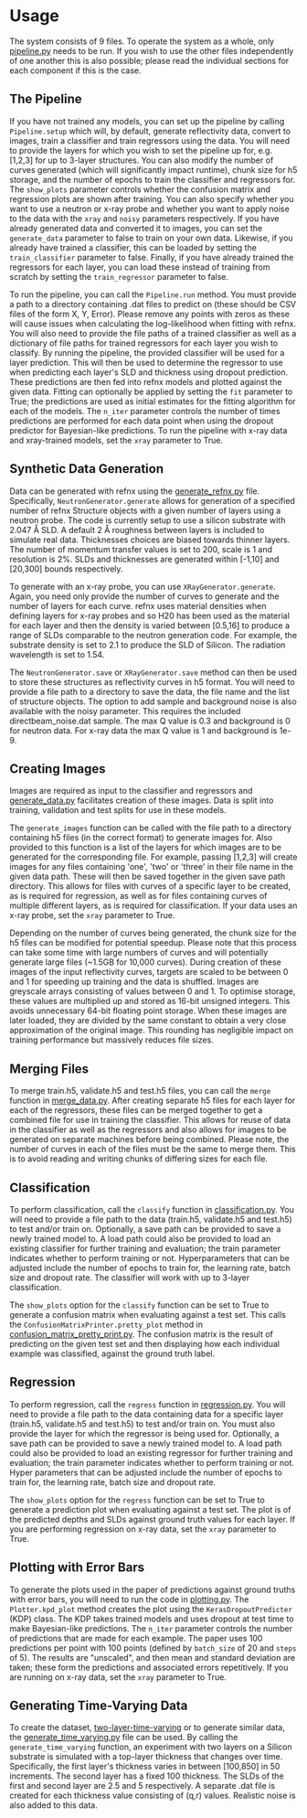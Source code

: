 # Usage
The system consists of 9 files. To operate the system as a whole, only [pipeline.py](/neutron-net/pipeline.py) needs to be run. If you wish to use the other files independently of one another this is also possible; please read the individual sections for each component if this is the case.

## The Pipeline
If you have not trained any models, you can set up the pipeline by calling `Pipeline.setup` which will, by default, generate reflectivity data, convert to images, train a classifier and train regressors using the data. You will need to provide the layers for which you wish to set the pipeline up for, e.g. [1,2,3] for up to 3-layer structures. You can also modify the number of curves generated (which will significantly impact runtime), chunk size for h5 storage, and the number of epochs to train the classifier and regressors for. The `show_plots` parameter controls whether the confusion matrix and regression plots are shown after training. You can also specify whether you want to use a neutron or x-ray probe and whether you want to apply noise to the data with the `xray` and `noisy` parameters respectively. If you have already generated data and converted it to images, you can set the `generate_data` parameter to false to train on your own data. Likewise, if you already have trained a classifier, this can be loaded by setting the `train_classifier` parameter to false. Finally, if you have already trained the regressors for each layer, you can load these instead of training from scratch by setting the `train_regressor` parameter to false.

To run the pipeline, you can call the `Pipeline.run` method. You must provide a path to a directory containing .dat files to predict on (these should be CSV files of the form X, Y, Error). Please remove any points with zeros as these will cause issues when calculating the log-likelihood when fitting with refnx. You will also need to provide the file paths of a trained classifier as well as a dictionary of file paths for trained regressors for each layer you wish to classify. By running the pipeline, the provided classifier will be used for a layer prediction. This will then be used to determine the regressor to use when predicting each layer's SLD and thickness using dropout prediction. These predictions are then fed into refnx models and plotted against the given data. Fitting can optionally be applied by setting the `fit` parameter to True; the predictions are used as initial estimates for the fitting algorithm for each of the models. The `n_iter` parameter controls the number of times predictions are performed for each data point when using the dropout predictor for Bayesian-like predictions. To run the pipeline with x-ray data and xray-trained models, set the `xray` parameter to True.

## Synthetic Data Generation
Data can be generated with refnx using the [generate_refnx.py](/neutron-net/generate_refnx.py) file. Specifically, `NeutronGenerator.generate` allows for generation of a specified number of refnx Structure objects with a given number of layers using a neutron probe. The code is currently setup to use a silicon substrate with 2.047 Å SLD. A default 2 Å roughness between layers is included to simulate real data. Thicknesses choices are biased towards thinner layers. The number of momentum transfer values is set to 200, scale is 1 and resolution is 2%. SLDs and thicknesses are generated within [-1,10] and [20,300] bounds respectively. 

To generate with an x-ray probe, you can use `XRayGenerator.generate`. Again, you need only provide the number of curves to generate and the number of layers for each curve. refnx uses material densities when defining layers for x-ray probes and so H20 has been used as the material for each layer and then the density is varied between [0.5,16] to produce a range of SLDs comparable to the neutron generation code. For example, the substrate density is set to 2.1 to produce the SLD of Silicon. The radiation wavelength is set to 1.54.

The `NeutronGenerator.save` or `XRayGenerator.save` method can then be used to store these structures as reflectivity curves in h5 format. You will need to provide a file path to a directory to save the data, the file name and the list of structure objects. The option to add sample and background noise is also available with the noisy parameter. This requires the included directbeam_noise.dat sample. The max Q value is 0.3 and background is 0 for neutron data. For x-ray data the max Q value is 1 and background is 1e-9.

## Creating Images
Images are required as input to the classifier and regressors and [generate_data.py](/neutron-net/generate_data.py) facilitates creation of these images. Data is split into training, validation and test splits for use in these models.

The `generate_images` function can be called with the file path to a directory containing h5 files (in the correct format) to generate images for. Also provided to this function is a list of the layers for which images are to be generated for the corresponding file. For example, passing [1,2,3] will create images for any files containing 'one', 'two' or 'three' in their file name in the given data path. These will then be saved together in the given save path directory. This allows for files with curves of a specific layer to be created, as is required for regression, as well as for files containing curves of multiple different layers, as is required for classification. If your data uses an x-ray probe, set the `xray` parameter to True.

Depending on the number of curves being generated, the chunk size for the h5 files can be modified for potential speedup. Please note that this process can take some time with large numbers of curves and will potentially generate large files (~1.5GB for 10,000 curves). During creation of these images of the input reflectivity curves, targets are scaled to be between 0 and 1 for speeding up training and the data is shuffled. Images are greyscale arrays consisting of values between 0 and 1. To optimise storage, these values are multiplied up and stored as 16-bit unsigned integers. This avoids unnecessary 64-bit floating point storage. When these images are later loaded, they are divided by the same constant to obtain a very close approximation of the original image. This rounding has negligible impact on training performance but massively reduces file sizes.

## Merging Files
To merge train.h5, validate.h5 and test.h5 files, you can call the `merge` function in [merge_data.py](/neutron-net/merge_data.py). After creating separate h5 files for each layer for each of the regressors, these files can be merged together to get a combined file for use in training the classifier. This allows for reuse of data in the classifier as well as the regressors and also allows for images to be generated on separate machines before being combined. Please note, the number of curves in each of the files must be the same to merge them. This is to avoid reading and writing chunks of differing sizes for each file.

## Classification
To perform classification, call the `classify` function in [classification.py](/neutron-net/classification.py). You will need to provide a file path to the data (train.h5, validate.h5 and test.h5) to test and/or train on. Optionally, a save path can be provided to save a newly trained model to. A load path could also be provided to load an existing classifier for further training and evaluation; the train parameter indicates whether to perform training or not. Hyperparameters that can be adjusted include the number of epochs to train for, the learning rate, batch size and dropout rate. The classifier will work with up to 3-layer classification.

The `show_plots` option for the `classify` function can be set to True to generate a confusion matrix when evaluating against a test set. This calls the `ConfusionMatrixPrinter.pretty_plot` method in [confusion_matrix_pretty_print.py](/neutron-net/confusion_matrix_pretty_print-net.py). The confusion matrix is the result of predicting on the given test set and then displaying how each individual example was classified, against the ground truth label.

## Regression
To perform regression, call the `regress` function in [regression.py](/neutron-net/regression.py). You will need to provide a file path to the data containing data for a specific layer (train.h5, validate.h5 and test.h5) to test and/or train on. You must also provide the layer for which the regressor is being used for. Optionally, a save path can be provided to save a newly trained model to. A load path could also be provided to load an existing regressor for further training and evaluation; the train parameter indicates whether to perform training or not. Hyper parameters that can be adjusted include the number of epochs to train for, the learning rate, batch size and dropout rate.

The `show_plots` option for the `regress` function can be set to True to generate a prediction plot when evaluating against a test set. The plot is of the predicted depths and SLDs against ground truth values for each layer. If you are performing regression on x-ray data, set the `xray` parameter to True.

## Plotting with Error Bars
To generate the plots used in the paper of predictions against ground truths with error bars, you will need to run the code in [plotting.py](/neutron-net/plotting.py). The `Plotter.kpd_plot` method creates the plot using the `KerasDropoutPredicter` (KDP) class. The KDP takes trained models and uses dropout at test time to make Bayesian-like predictions. The `n_iter` parameter controls the number of predictions that are made for each example. The paper uses 100 predictions per point with 100 points (defined by `batch_size` of 20 and `steps` of 5). The results are "unscaled", and then mean and standard deviation are taken; these form the predictions and associated errors repetitively. If you are running on x-ray data, set the `xray` parameter to True.

## Generating Time-Varying Data
To create the dataset, [two-layer-time-varying](/neutron-net/data/two-layer-time-varying) or to generate similar data, the [generate_time_varying.py](/neutron-net/generate_time_varying.py) file can be used. By calling the `generate_time_varying` function, an experiment with two layers on a Silicon substrate is simulated with a top-layer thickness that changes over time. Specifically, the first layer's thickness varies in between [100,850] in 50 increments. The second layer has a fixed 100 thickness. The SLDs of the first and second layer are 2.5 and 5 respectively. A separate .dat file is created for each thickness value consisting of (q,r) values. Realistic noise is also added to this data.
